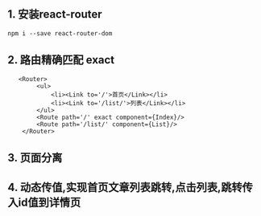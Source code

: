 ## 1. 安装react-router
`npm i --save react-router-dom`
## 2. 路由精确匹配 exact
```
   <Router>
        <ul>
            <li><Link to='/'>首页</Link></li>
            <li><Link to='/list/'>列表</Link></li>
        </ul>
        <Route path='/' exact component={Index}/>
        <Route path='/list/' component={List}/>
    </Router>
```

## 3. 页面分离

## 4. 动态传值,实现首页文章列表跳转,点击列表,跳转传入id值到详情页
